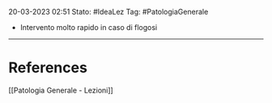 20-03-2023 02:51
Stato: #IdeaLez
Tag: #PatologiaGenerale 

- Intervento molto rapido in caso di flogosi


---
# References 

[[Patologia Generale - Lezioni]]